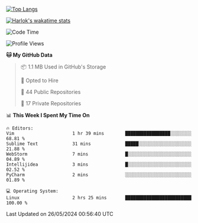 [![Top Langs](https://github-readme-stats.vercel.app/api/top-langs/?username=remisiki&theme=dracula&layout=compact&hide=Jupyter%20Notebook,CSS,HTML&langs_count=10&exclude_repo=GMM-Demux-GUI)](https://github.com/anuraghazra/github-readme-stats)

[![Harlok's wakatime stats](https://github-readme-stats.vercel.app/api/wakatime?username=@remisiki&theme=dracula&layout=compact&langs_count=10&hide=other,html,css,text,json,markdown,jupyter)](https://github.com/anuraghazra/github-readme-stats)

<!--START_SECTION:waka-->
![Code Time](http://img.shields.io/badge/Code%20Time-821%20hrs%2039%20mins-blue)

![Profile Views](http://img.shields.io/badge/Profile%20Views-0-blue)

**🐱 My GitHub Data** 

> 📦 1.1 MB Used in GitHub's Storage 
 > 
> 💼 Opted to Hire
 > 
> 📜 44 Public Repositories 
 > 
> 🔑 17 Private Repositories 
 > 
📊 **This Week I Spent My Time On** 

```text
🔥 Editors: 
Vim                      1 hr 39 mins        █████████████████░░░░░░░░   68.81 % 
Sublime Text             31 mins             █████░░░░░░░░░░░░░░░░░░░░   21.88 % 
WebStorm                 7 mins              █░░░░░░░░░░░░░░░░░░░░░░░░   04.89 % 
Intellijidea             3 mins              █░░░░░░░░░░░░░░░░░░░░░░░░   02.52 % 
PyCharm                  2 mins              ░░░░░░░░░░░░░░░░░░░░░░░░░   01.89 % 

💻 Operating System: 
Linux                    2 hrs 25 mins       █████████████████████████   100.00 % 
```


 Last Updated on 26/05/2024 00:56:40 UTC
<!--END_SECTION:waka-->
